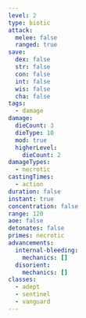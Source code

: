 ```yaml
---
level: 2
type: biotic
attack:
  melee: false
  ranged: true
save:
  dex: false
  str: false
  con: false
  int: false
  wis: false
  cha: false
tags:
  - damage
damage:
  dieCount: 3
  dieType: 10
  mod: true
  higherLevel:
    dieCount: 2
damageTypes:
  - necrotic
castingTimes:
  - action
duration: false
instant: true
concentration: false
range: 120
aoe: false
detonates: false
primes: necrotic
advancements:
  internal-bleeding:
    mechanics: []
  disorient:
    mechanics: []
classes:
  - adept
  - sentinel
  - vanguard
---
```

